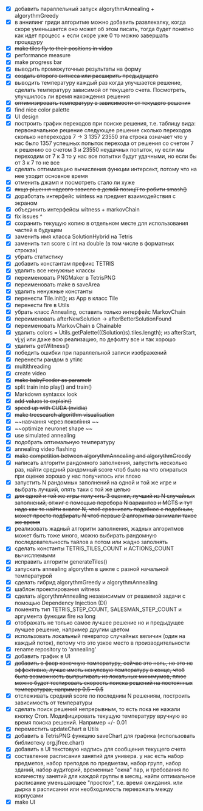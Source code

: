 - [x] добавить параллельный запуск algorythmAnnealing + algorythmGreedy
- [x] в аннилинг гриди алгоритме можно добавить развлекалку, когда скоре уменьшается оно может об этом писать, тогда будет понятно как идет процесс + если скоре уже 0 то можно завершать процедуру
- [x] ~~make tiles fly to their positions in video~~
- [x] performance measure
- [x] make progress bar
- [x] выводить промежуточные результаты на форму
- [x] ~~создать второго витнеса или расширить предыдущего~~
- [x] выводить температуру каждый раз когда улучшается решение, сделать температуру зависимой от текущего счета. Посмотреть, улучшилось ли время нахождения решения
- [x] ~~оптимизировать температуру в зависимости от текущего решения~~
- [x] find nice color palette
- [x] UI design
- [x] построить график переходов при поиске решения, т.е. таблицу вида:
первоначальное решение        следующее решение       сколько переходов      сколько непереходов
7  -> 3      1357       23550   эта строка означает что у нас было 1357 успешных попыток перехода от решения со счетом 7 к решению со счетом 3 и 23550 неудачных попыток, ну если мы переходим от 7 к 3 то у нас все попытки будут удачными, но если бы от 3 к 7 то не все
- [x] сделать оптимизацию вычисления функции интерсект, потому что на нее уходит основное время
- [x] отменить джамп и посмотреть стало ли хуже
- [x] ~~якщо рішення надовго зависло в деякій позиції то робити smash()~~
- [x] доработать интерфейс wintess на предмет взаимодействия с экраном
- [x] объединить интерфейсы witness + markovChain 
- [x] fix issues ^
- [x] сохранить текущую копию в отдельном месте для использования частей в будущем
- [x] заменить имя класса SolutionHybrid на Tetris
- [x] заменить тип score с int на double (в том числе в форматных строках)
- [x] убрать статистику
- [X] добавить константам префикс TETRIS
- [X] удалить все ненужные классы
- [X] переименовать PNGMaker в TetrisPNG
- [x] переименовать make в saveArea
- [x] удалить ненужные константы
- [x] перенести Tile.init(); из App в класс Tile
- [x] перенести fire в Utils
- [x] убрать класс Annealing, оставить только интерфейс MarkovChain
- [x] переименовать afterNewSolution -> afterBetterSolutionFound
- [x] переименовать MarkovChain в Chainable
- [x] удалить colors = Utils.getPalette(((Solution)s).tiles.length); из afterStart, vj;yj или даже всю реализацию, по дефолту все и так хорошо
- [x] удалить getWitness()
- [x] победить ошибки при параллельной записи изображений
- [x] перенести рандом в утілс
- [x] multithreading
- [x] create video
- [x] ~~make babyFeeder as parametr~~
- [x] split train into play() and train()
- [x] Markdown syntaxxx look 
- [x] ~~add values to explain()~~
- [x] ~~speed up with CUDA (nvidia)~~
- [x] ~~make treesearch algorithm visualisation~~
- [x] ~~навчання через покоління ~~
- [x] ~~optimize neuronet shape ~~
- [x] use simulated annealing
- [x] подобрать оптимальную температуру
- [x] annealing video flashing
- [X] ~~make competition between algorythmAnnealing and algorythmGreedy~~
- [x] написать алгоритм рандомного заполнения, запустить несколько раз, найти средний рандомный score чтоб было на что опираться при оценке хорошо у нас получилось или плохо
- [x] запустить N рандомных заполнений на одной и той же игре и выбрать лучший, опять таки с той же целью
- [x] ~~для одной и той же игры получить 3 оценки, лучший из N случайных заполнений, отжиг с помощью перебора N вариантов и MCTS и тут надо как то найти аналог N, чтоб сравнивать подобное с подобным, может просто подбирать N чтоб первые 2 алгоритма занимали такое же время~~
- [x] реализовать жадный алгоритм заполнения, жадных алгоритмов может быть тоже много, можно выбирать рандомную последовательность тайлов а потом или жадно заполнять
- [x] сделать константы TETRIS_TILES_COUNT и ACTIONS_COUNT вычисляемыми
- [x] исправить алгоритм generateTiles()
- [x] запускать annealing algorythm в цикле с разной начальной температурой
- [x] сделать гибрид algorythmGreedy и algorythmAnnealing
- [x] шаблон проектирования witness
- [x] сделать algorythmAnnealing независимым от решаемой задачи с помощью Dependency Injection (DI)
- [x] поменять тип TETRIS_STEP_COUNT, SALESMAN_STEP_COUNT и аргумента функции fire на long
- [x] отображать не только самое лучшее решение но и предыдущее лучшее решение, например другим цветом
- [x] использовать локальный генератор случайных величин (один на каждый поток), потому что это узкое место в производительности
- [x] rename repository to 'annealing'
- [x] добавить график в UI
- [x] ~~добавить в фаер конечную температуру, сейчас это ноль, но это не эффективно, лучше иметь ненулевую температуру в конце, чтоб была возможность выпрыгивать из локальных минимумов, плюс можно будет тестировать скорость поиска решений на постоянных температурах, например 0.5 - 0.5~~
- [x] отслеживать средний score по последним N решениям, построить зависимость от температуры
- [x] сделать поиск решений непрерывным, то есть пока не нажали кнопку Стоп. Модифицировать текущую температуру вручную во время поиска решений. Например +/- 0.01
- [x] переместить updateChart в Utils
- [x] добавить в TetrisPNG функцию saveChart для графика (использовать библиотеку org.jfree.chart)
- [x] добавить в UI текстовую надпись для сообщения текущего счета
- [x] составление расписания занятий для универа. у нас есть набор предметов, набор преподов по предметам, набор групп, набор зданий, набор аудиторий, временные "окна" пар, и требования по количеству занятий для каждой группы в месяц. найти оптимальное расписание уменьшающее "простои", т.е. время ожидания. или дырка в расписании или необходимость переезжать между корпусами
- [x] make UI